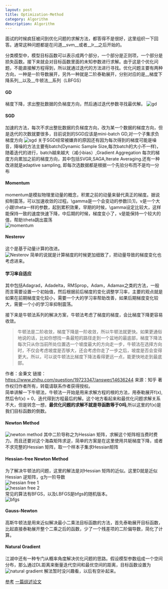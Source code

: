```yaml
---
layout: post
title: Optimization-Method
category: Algorithm
description: Algorithm
---
```


面试的时候疯狂被问到优化问题的求解方法，都答得不是很好，这里组织一下回答。通常这种问题都是在问道__svm__或者__lr__之后开始的。

分类模型中，模型目标函数可以表示成两个部分，一个部分是正则项，一个部分是损失函数。接下来就会对目标函数里面的未知参数进行求解。由于这是个优化问题，不能直接解方程得到，所以就通过迭代的方法进行寻找。优化问题主要有两种方向，一种是一阶导数展开，另外一种就是二阶泰勒展开，分别对应的是__梯度下降系列__以及__牛顿法__系列（LBFGS）

#### GD
梯度下降，求出整批数据的负梯度方向，然后通过迭代参数寻找最优解。
![gd](http://7xpv97.com1.z0.glb.clouddn.com/df47442997736f747fba28ce0ee5d321.png)

#### SGD
加速的方法，每次不求出整批数据的负梯度方向，改为某一个数据的梯度方向，但是迭代的次数就要很多，目前说到的SGD应该是mini-batch GD,对一个子集求负梯度方向
![sgd](http://7xpv97.com1.z0.glb.clouddn.com/058402a8abee7236e5b6a6548c66c287.png)
关于SGD经常被嫌弃的原因还有因为每次得到的梯度可能是噪音，降噪的方法主要有batch(Dynamic Sample Size,每次batch的大小不一样)，随着迭代的进行，batch越来越大（减小bias）,Gradient Aggregation 每次的梯度方向累加之前的梯度方向，其中包括SVGR,SAGA,Iterate Averaging.还有一种改进就是adaptive sampling, 即每次选数据都是根据一个先验分布而不是均一分布

#### Momentum
momentum是模拟物理里动量的概念，积累之前的动量来替代真正的梯度。据说抑制震荡，可以加速收敛的过程。\gamma是一个会变动的参数[0,1]，v是一个大小跟\theta一样的参数，起到累积效果，早期的时候，\gamma设定比较大，这样能保持一致的速度快速下降，中后期的时候，梯度变小了，v是能保持一个较大的值，帮助\theta跳出震荡  
![momentum](http://7xpv97.com1.z0.glb.clouddn.com/658262ce7b334d32f98ea1ae6e28ace0.png)

#### Nesterov
这个是基于动量计算的改进。  
![Nesterov](http://7xpv97.com1.z0.glb.clouddn.com/bfbde7d8ca5bfa7ac62091fdfcd7e237.png)
简单的说就是计算梯度的时候更加细致了，把动量导致的梯度变化也考虑进来。

#### 学习率自适应
其中包括Adagrad，Adadelta，RMSprop，Adam，Adamax之类的方法，一般而言需要设置一个初始值，然后根据前后梯度的变化调整学习率，主要的观点就是如果在前期梯度变化较小，需要一个大的学习率帮助改善，如果后期梯度变化较大，需要一个小的学习率抑制震荡。


接下来是牛顿法系列的解决方案，牛顿法考虑了梯度的梯度，会比梯度下降更容易收敛。
>牛顿法是二阶收敛，梯度下降是一阶收敛，所以牛顿法就更快。如果更通俗地说的话，比如你想找一条最短的路径走到一个盆地的最底部，梯度下降法每次只从你当前所处位置选一个坡度最大的方向走一步，牛顿法在选择方向时，不仅会考虑坡度是否够大，还会考虑你走了一步之后，坡度是否会变得更大。所以，可以说牛顿法比梯度下降法看得更远一点，能更快地走到最底部。

作者：金秉文
链接：https://www.zhihu.com/question/19723347/answer/14636244
来源：知乎
著作权归作者所有，转载请联系作者获得授权。  
简单讲解一下牛顿法，牛顿法一开始是用来求解方程的根的方法，用泰勒展开f(x),然后令f(x) = 0，迭代得到方程最后的解。这个地方看起来和最优化问题求解关系不大，但是转念一想，**最优化问题的求解不就是导函数等于0吗**,所以这里的f(x)是我们目标函数的倒数。

#### Newton Method
![newton method](http://7xpv97.com1.z0.glb.clouddn.com/6ee8bf3fc383c56ae79efcb643a6fe25.png)
其中二阶导称之为Hessian 矩阵，求解这个矩阵相当费时费力。而且还要对这个海森矩阵求逆，简单的方案是在这里使用共轭梯度下降，或者不求完整的Hessian 矩阵，取一个样本子集求Hessian矩阵


#### Hessian-free Newton Method
为了解决牛顿法的问题，这里的解法是对Hessian 矩阵的近似。这里D就是近似Hessian 逆矩阵，g为一阶导数  
![hessian free 1](http://7xpv97.com1.z0.glb.clouddn.com/e973c18aa916d50bd71cfbb24a989389.png)  
![hessian free 2](http://7xpv97.com1.z0.glb.clouddn.com/a3b0d2ce1cd6d1fed597bc05126d7f58.png)  
常见的算法有BFGS，以及LBFGS是bfgs的随机版本。  
![bfgs](http://7xpv97.com1.z0.glb.clouddn.com/01ba97321c2284d096486ec5a7a71624.png)

#### Gauss-Newton
高斯牛顿法是用来近似解决最小二乘法目标函数的方法，首先泰勒展开目标函数，比起直接泰勒展开整个二乘之后的函数，少了一个残差项的二阶偏导数，简化了计算。

#### Natural Gradient
江湖中还有一种专门从概率角度解决优化问题的思路。假设模型参数组成一个空间分布，那么通过DL距离来衡量迭代空间和最优空间的距离，目标函数设置为  
![natural gradient](http://7xpv97.com1.z0.glb.clouddn.com/4cd059ec10c0c8c8edc2b5a094522a36.png)
解法暂时没兴趣看，以后有空补起来。




[参考](https://zhuanlan.zhihu.com/p/22252270)
[一篇综述论文](https://arxiv.org/pdf/1606.04838v1.pdf)
